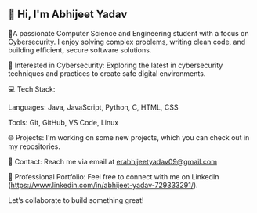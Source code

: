 ## 👋 Hi, I'm Abhijeet Yadav 

👋A passionate Computer Science and Engineering student with a focus on Cybersecurity. I enjoy solving complex problems, writing clean code, and building efficient, secure software solutions.

🔐 Interested in Cybersecurity: Exploring the latest in cybersecurity techniques and practices to create safe digital environments.

💻 Tech Stack:

Languages: Java, JavaScript, Python, C, HTML, CSS

Tools: Git, GitHub, VS Code, Linux

🌐 Projects: I'm working on some new projects, which you can check out in my repositories.

📧 Contact: Reach me via email at erabhijeetyadav09@gmail.com 

💼 Professional Portfolio: Feel free to connect with me on LinkedIn (https://www.linkedin.com/in/abhijeet-yadav-729333291/).

Let’s collaborate to build something great!


